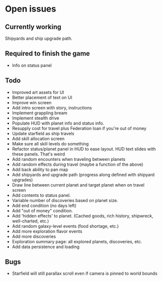 # Open issues

## Currently working

Shipyards and ship upgrade path.

## Required to finish the game

- Info on status panel

## Todo

- Improved art assets for UI
- Better placement of text on UI
- Improve win screen
- Add intro screen with story, instructions
- Implement grappling bream
- Implement stealth drive
- Populate HUD with planet info and status info.
- Resupply cost for travel plus Federation loan if you're out of money
- Update starfield as ship travels
- Add skill allocation screen
- Make sure all skill levels do something
- Refactor status/planet panel in HUD to ease layout. HUD text slides with
these panels. That's weird
- Add random encounters when traveling between planets
- Add random effects during travel (maybe a function of the above)
- Add back ability to pan map
- Add shipyards and upgrade path (progress along defined with shipyard upgrades)
- Draw line between current planet and target planet when on travel screen
- Add contents to status panel.
- Variable number of discoveries based on planet size.
- Add end condition (no days left)
- Add "out of money" condition.
- Add 'hidden effects' to planet. (Cached goods, rich history, shipwreck, well-charted, etc.)
- Add random galaxy-level events (food shortage, etc.)
- Add more exploration flavor events
- Add more discoveries
- Exploration summary page: all explored planets, discoveries, etc.
- Add data persistence and loading

## Bugs

- Starfield will still parallax scroll even if camera is pinned to world bounds